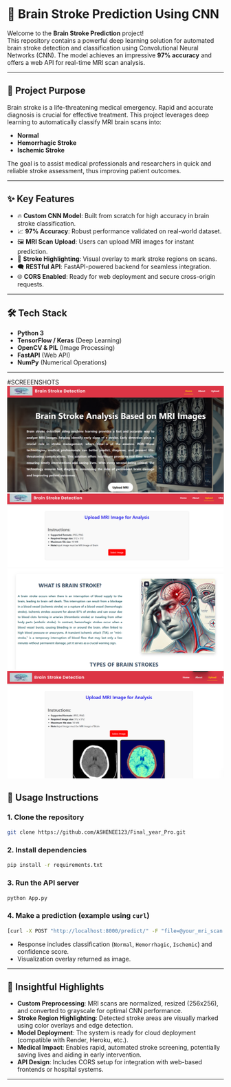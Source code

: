 # 🧠 Brain Stroke Prediction Using CNN

Welcome to the **Brain Stroke Prediction** project!  
This repository contains a powerful deep learning solution for automated brain stroke detection and classification using Convolutional Neural Networks (CNN). The model achieves an impressive **97% accuracy** and offers a web API for real-time MRI scan analysis.

---

## 🚩 Project Purpose

Brain stroke is a life-threatening medical emergency. Rapid and accurate diagnosis is crucial for effective treatment. This project leverages deep learning to automatically classify MRI brain scans into:
- **Normal**
- **Hemorrhagic Stroke**
- **Ischemic Stroke**

The goal is to assist medical professionals and researchers in quick and reliable stroke assessment, thus improving patient outcomes.

---

## ✨ Key Features

- 🔥 **Custom CNN Model**: Built from scratch for high accuracy in brain stroke classification.
- 📈 **97% Accuracy**: Robust performance validated on real-world dataset.
- 🖼️ **MRI Scan Upload**: Users can upload MRI images for instant prediction.
- 🎨 **Stroke Highlighting**: Visual overlay to mark stroke regions on scans.
- 🗨️ **RESTful API**: FastAPI-powered backend for seamless integration.
- 🌐 **CORS Enabled**: Ready for web deployment and secure cross-origin requests.

---

## 🛠️ Tech Stack

- **Python 3**
- **TensorFlow / Keras** (Deep Learning)
- **OpenCV & PIL** (Image Processing)
- **FastAPI** (Web API)
- **NumPy** (Numerical Operations)

---

#SCREEENSHOTS
![imagealt](https://github.com/ASHENEE123/Final_year_Pro/blob/a9246c0ed7b21e11aebe0cc303946815322020c3/Screenshot%202025-08-29%20133517.png)
![imagealt](https://github.com/ASHENEE123/Final_year_Pro/blob/a9246c0ed7b21e11aebe0cc303946815322020c3/Screenshot%202025-08-29%20133542.png)
![imagealt](https://github.com/ASHENEE123/Final_year_Pro/blob/a9246c0ed7b21e11aebe0cc303946815322020c3/Screenshot%202025-08-29%20133634.png)
![imagealt](https://github.com/ASHENEE123/Final_year_Pro/blob/ae81cb82f0f5db59cd77c1e38833160aefe5767a/Screenshot%202025-04-18%20182401.png)

## 🚀 Usage Instructions

### 1. Clone the repository
```bash
git clone https://github.com/ASHENEE123/Final_year_Pro.git
```

### 2. Install dependencies
```bash
pip install -r requirements.txt
```

### 3. Run the API server
```bash
python App.py
```

### 4. Make a prediction (example using `curl`)
```bash
[curl -X POST "http://localhost:8000/predict/" -F "file=@your_mri_scan.png"] LOCALHost
```
- Response includes classification (`Normal`, `Hemorrhagic`, `Ischemic`) and confidence score.
- Visualization overlay returned as image.

---




## 🧩 Insightful Highlights

- **Custom Preprocessing**: MRI scans are normalized, resized (256x256), and converted to grayscale for optimal CNN performance.
- **Stroke Region Highlighting**: Detected stroke areas are visually marked using color overlays and edge detection.
- **Model Deployment**: The system is ready for cloud deployment (compatible with Render, Heroku, etc.).
- **Medical Impact**: Enables rapid, automated stroke screening, potentially saving lives and aiding in early intervention.
- **API Design**: Includes CORS setup for integration with web-based frontends or hospital systems.

---




